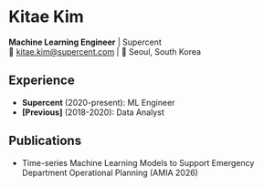 # Kitae Kim
**Machine Learning Engineer** | Supercent  
📧 kitae.kim@supercent.com | 📍 Seoul, South Korea

## Experience
- **Supercent** (2020-present): ML Engineer
- **[Previous]** (2018-2020): Data Analyst

## Publications
- Time-series Machine Learning Models to Support
Emergency Department Operational Planning (AMIA 2026)

